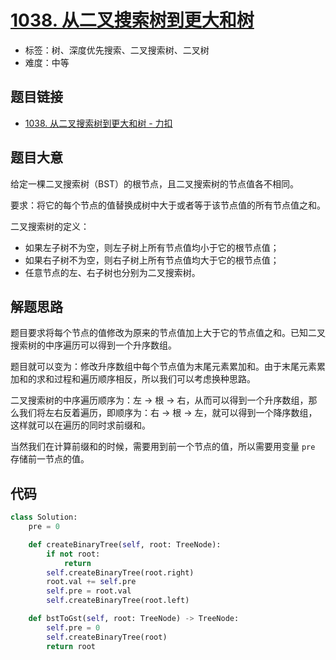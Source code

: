 # [1038. 从二叉搜索树到更大和树](https://leetcode.cn/problems/binary-search-tree-to-greater-sum-tree/)

- 标签：树、深度优先搜索、二叉搜索树、二叉树
- 难度：中等

## 题目链接

- [1038. 从二叉搜索树到更大和树 - 力扣](https://leetcode.cn/problems/binary-search-tree-to-greater-sum-tree/)

## 题目大意

给定一棵二叉搜索树（BST）的根节点，且二叉搜索树的节点值各不相同。

要求：将它的每个节点的值替换成树中大于或者等于该节点值的所有节点值之和。

二叉搜索树的定义：

- 如果左子树不为空，则左子树上所有节点值均小于它的根节点值；
- 如果右子树不为空，则右子树上所有节点值均大于它的根节点值；
- 任意节点的左、右子树也分别为二叉搜索树。

## 解题思路

题目要求将每个节点的值修改为原来的节点值加上大于它的节点值之和。已知二叉搜索树的中序遍历可以得到一个升序数组。

题目就可以变为：修改升序数组中每个节点值为末尾元素累加和。由于末尾元素累加和的求和过程和遍历顺序相反，所以我们可以考虑换种思路。

二叉搜索树的中序遍历顺序为：左 -> 根 -> 右，从而可以得到一个升序数组，那么我们将左右反着遍历，即顺序为：右 -> 根 -> 左，就可以得到一个降序数组，这样就可以在遍历的同时求前缀和。

当然我们在计算前缀和的时候，需要用到前一个节点的值，所以需要用变量 `pre` 存储前一节点的值。

## 代码

```python
class Solution:
    pre = 0

    def createBinaryTree(self, root: TreeNode):
        if not root:
            return
        self.createBinaryTree(root.right)
        root.val += self.pre
        self.pre = root.val
        self.createBinaryTree(root.left)

    def bstToGst(self, root: TreeNode) -> TreeNode:
        self.pre = 0
        self.createBinaryTree(root)
        return root
```

